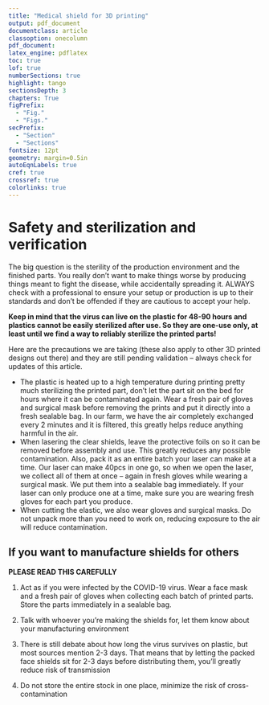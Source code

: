 ```yaml
---
title: "Medical shield for 3D printing"
output: pdf_document
documentclass: article
classoption: onecolumn
pdf_document:
latex_engine: pdflatex
toc: true
lof: true
numberSections: true
highlight: tango
sectionsDepth: 3
chapters: True
figPrefix:
  - "Fig."
  - "Figs."
secPrefix:
  - "Section"
  - "Sections"
fontsize: 12pt
geometry: margin=0.5in
autoEqnLabels: true
cref: true
crossref: true
colorlinks: true
---
```


# Safety and sterilization and verification
The big question is the sterility of the production environment and the finished parts. You really don’t want to make things worse by producing things meant to fight the disease, while accidentally spreading it. ALWAYS check with a professional to ensure your setup or production is up to their standards and don’t be offended if they are cautious to accept your help. 

**Keep in mind that the virus can live on the plastic for 48-90 hours and plastics cannot be easily sterilized after use. So they are one-use only, at least until we find a way to reliably sterilize the printed parts!**

Here are the precautions we are taking (these also apply to other 3D printed designs out there) and they are still pending validation – always check for updates of this article.

- The plastic is heated up to a high temperature during printing pretty much sterilizing the printed part, don’t let the part sit on the bed for hours where it can be contaminated again. Wear a fresh pair of gloves and surgical mask before removing the prints and put it directly into a fresh sealable bag. In our farm, we have the air completely exchanged every 2 minutes and it is filtered, this greatly helps reduce anything harmful in the air.
- When lasering the clear shields, leave the protective foils on so it can be removed before assembly and use. This greatly reduces any possible contamination. Also, pack it as an entire batch your laser can make at a time. Our laser can make 40pcs in one go, so when we open the laser, we collect all of them at once – again in fresh gloves while wearing a surgical mask. We put them into a sealable bag immediately. If your laser can only produce one at a time, make sure you are wearing fresh gloves for each part you produce.
- When cutting the elastic, we also wear gloves and surgical masks. Do not unpack more than you need to work on, reducing exposure to the air will reduce contamination.


## If you want to manufacture shields for others

**PLEASE READ THIS CAREFULLY**

1. Act as if you were infected by the COVID-19 virus. Wear a face mask and a fresh pair of gloves when collecting each batch of printed parts. Store the parts immediately in a sealable bag.

2. Talk with whoever you’re making the shields for, let them know about your manufacturing environment

3. There is still debate about how long the virus survives on plastic, but most sources mention 2-3 days. That means that by letting the packed face shields sit for 2-3 days before distributing them, you’ll greatly reduce risk of transmission

4. Do not store the entire stock in one place, minimize the risk of cross-contamination